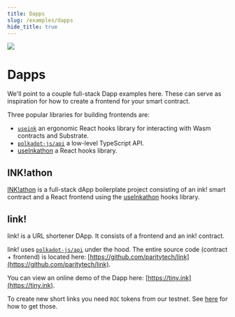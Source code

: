 ```yaml
---
title: Dapps
slug: /examples/dapps
hide_title: true
---
```


<img src="/img/title/balloons-2.svg" className="titlePic" />

# Dapps

We'll point to a couple full-stack Dapp examples here.
These can serve as inspiration for how to create a frontend for your
smart contract.

Three popular libraries for building frontends are:

* [`useink`](/frontend/overview) an ergonomic React hooks library for interacting with Wasm contracts and Substrate.
* [`polkadot-js/api`](https://github.com/polkadot-js/api) a low-level TypeScript API.
* [useInkathon](https://github.com/scio-labs/use-inkathon) a React hooks library.

## INK!athon

[INK!athon](https://inkathon.xyz/) is a full-stack dApp boilerplate project consisting
of an ink! smart contract and a React frontend using the
[useInkathon](https://github.com/scio-labs/use-inkathon) hooks library.

## link!

link! is a URL shortener DApp. It consists of a frontend and an ink! contract.

link! uses [`polkadot-js/api`](https://github.com/polkadot-js/api) under the hood.
The entire source code (contract + frontend) is located here:
[https://github.com/paritytech/link](https://github.com/paritytech/link).

You can view an online demo of the Dapp here: [https://tiny.ink](https://tiny.ink).

To create new short links you need `ROC` tokens from our testnet.
See [here](/testnet) for how to get those.
